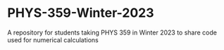 # PHYS-359-Winter-2023
A repository for students taking PHYS 359 in Winter 2023 to share code used for numerical calculations
